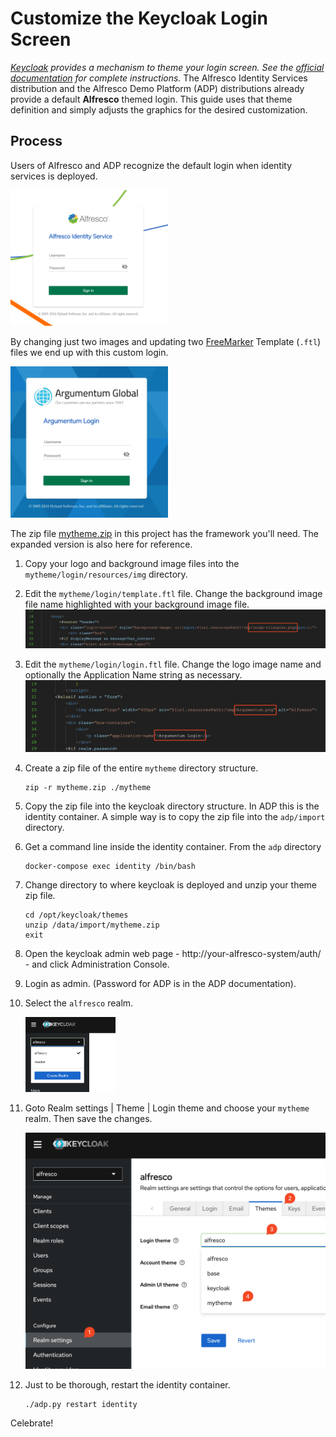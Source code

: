 # Customize the Keycloak Login Screen

*[Keycloak](https://keycloak.org) provides a mechanism to theme your login screen. See the [official documentation](https://keycloak.org/docs/latest/server_development/#_themes) for complete instructions.*
The Alfresco Identity Services distribution and the Alfresco Demo Platform (ADP) distributions already provide a default **Alfresco** themed login. This guide uses that theme definition and simply adjusts the graphics for the desired customization.

## Process

Users of Alfresco and ADP recognize the default login when identity services is deployed.

<img src="./assets/AlfrescoLogin.png" width="50%" >

By changing just two images and updating two [FreeMarker](https://freemarker.apache.org/) Template (`.ftl`) files we end up with this custom login.

<img src="./assets/CustomLogin.png" width="50%" >

The zip file [mytheme.zip](./assets/mytheme.zip) in this project has the framework you'll need. The expanded version is also here for reference.

1. Copy your logo and background image files into the `mytheme/login/resources/img` directory.
1. Edit the `mytheme/login/template.ftl` file. Change the background image file name highlighted with your background image file.
    <img src="./assets/template-edit.png" />

1. Edit the `mytheme/login/login.ftl` file. Change the logo image name and optionally the Application Name string as necessary.
    <img src="./assets/login-edit.png" />

1. Create a zip file of the entire `mytheme` directory structure.
    ```shell
    zip -r mytheme.zip ./mytheme
    ```

1. Copy the zip file into the keycloak directory structure. In ADP this is the identity container. A simple way is to copy the zip file into the `adp/import` directory.

1. Get a command line inside the identity container. From the `adp` directory
    ```shell
    docker-compose exec identity /bin/bash
    ```
1. Change directory to where keycloak is deployed and unzip your theme zip file.
    ```shell
    cd /opt/keycloak/themes
    unzip /data/import/mytheme.zip
    exit
    ```
1. Open the keycloak admin web page - http://your-alfresco-system/auth/ - and click Administration Console.

1. Login as admin. (Password for ADP is in the ADP documentation).

1. Select the `alfresco` realm.

    <img src="./assets/realm-choice.png" width="30%" />

1. Goto Realm settings | Theme | Login theme and choose your `mytheme` realm. Then save the changes.

    <img src="./assets/select-theme.png" />

1. Just to be thorough, restart the identity container.
    ```shell
    ./adp.py restart identity
    ```
Celebrate!